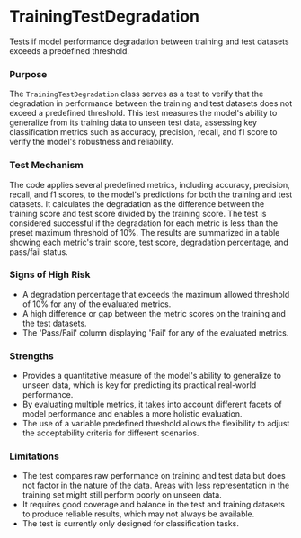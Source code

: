 # TrainingTestDegradation

Tests if model performance degradation between training and test datasets exceeds a predefined threshold.

### Purpose

The `TrainingTestDegradation` class serves as a test to verify that the degradation in performance between the
training and test datasets does not exceed a predefined threshold. This test measures the model's ability to
generalize from its training data to unseen test data, assessing key classification metrics such as accuracy,
precision, recall, and f1 score to verify the model's robustness and reliability.

### Test Mechanism

The code applies several predefined metrics, including accuracy, precision, recall, and f1 scores, to the model's
predictions for both the training and test datasets. It calculates the degradation as the difference between the
training score and test score divided by the training score. The test is considered successful if the degradation
for each metric is less than the preset maximum threshold of 10%. The results are summarized in a table showing
each metric's train score, test score, degradation percentage, and pass/fail status.

### Signs of High Risk

- A degradation percentage that exceeds the maximum allowed threshold of 10% for any of the evaluated metrics.
- A high difference or gap between the metric scores on the training and the test datasets.
- The 'Pass/Fail' column displaying 'Fail' for any of the evaluated metrics.

### Strengths

- Provides a quantitative measure of the model's ability to generalize to unseen data, which is key for predicting
its practical real-world performance.
- By evaluating multiple metrics, it takes into account different facets of model performance and enables a more
holistic evaluation.
- The use of a variable predefined threshold allows the flexibility to adjust the acceptability criteria for
different scenarios.

### Limitations

- The test compares raw performance on training and test data but does not factor in the nature of the data. Areas
with less representation in the training set might still perform poorly on unseen data.
- It requires good coverage and balance in the test and training datasets to produce reliable results, which may
not always be available.
- The test is currently only designed for classification tasks.